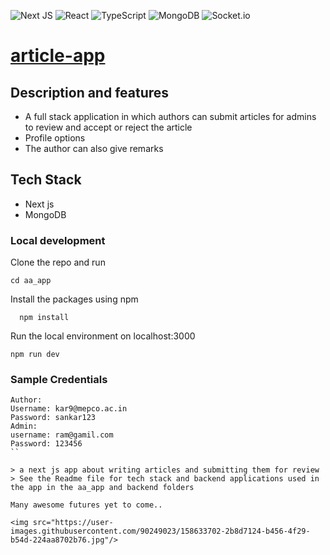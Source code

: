 ![Next JS](https://img.shields.io/badge/Next-black?style=for-the-badge&logo=next.js&logoColor=white) ![React](https://img.shields.io/badge/react-%2320232a.svg?style=for-the-badge&logo=react&logoColor=%2361DAFB) ![TypeScript](https://img.shields.io/badge/typescript-%23007ACC.svg?style=for-the-badge&logo=typescript&logoColor=white) ![MongoDB](https://img.shields.io/badge/MongoDB-%234ea94b.svg?style=for-the-badge&logo=mongodb&logoColor=white) 	![Socket.io](https://img.shields.io/badge/Socket.io-black?style=for-the-badge&logo=socket.io&badgeColor=010101)

# [article-app](https://63cf06faca597a19475e4b3c--keen-semifreddo-0ddf24.netlify.app/)

## Description and features

- A full stack application in which authors can submit articles for admins to review and accept or reject the
  article
- Profile options
- The author can also give remarks

## Tech Stack

- Next js
- MongoDB

### Local development

Clone the repo and run

```
cd aa_app
```

Install the packages using npm

```
  npm install
```

Run the local environment on localhost:3000

```
npm run dev

```
### Sample Credentials
```
Author: 
Username: kar9@mepco.ac.in
Password: sankar123
Admin:
username: ram@gamil.com
Password: 123456
``

> a next js app about writing articles and submitting them for review
> See the Readme file for tech stack and backend applications used in the app in the aa_app and backend folders

Many awesome futures yet to come..

<img src="https://user-images.githubusercontent.com/90249023/158633702-2b8d7124-b456-4f29-b54d-224aa8702b76.jpg"/>
